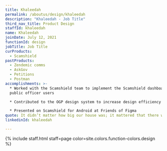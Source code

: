 ```yaml
---
title: Khaleedah
permalink: /aboutus/design/khaleedah
description: "Khaleedah - Job Title"
third_nav_title: Product Design
staffId: khaleedah
name: Khaleedah
joinDate: July 12, 2021
functionId: design
jobTitle: Job Title
curProducts:
  - Scamshield
pastProducts:
  - Zendemic comms
  - AskGov
  - Petitions
  - Postman
accomplishments: >-
  * Worked with the Scamshield team to implement the Scamshield dashboard for
  public officer users

  * Contributed to the OGP design system to increase design efficiency across the whole of OGP

  * Presented on Scamshield for Android at Friends of Figma
quote: It didn’t matter how big our house was; it mattered that there was love in it.
linkedinId: khaleedah

---
```


{% include staff.html staff=page color=site.colors.function-colors.design %}
